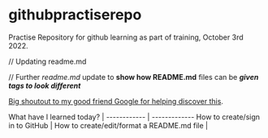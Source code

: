 # githubpractiserepo
Practise Repository for github learning as part of training, October 3rd 2022.

//
Updating readme.md 

//
Further _readme.md_ update to __show how README.md__ files can be ___given tags to look different___


[Big shoutout to my good friend Google for helping discover this](https://www.google.com).


What have I learned today? | 
 ------------ | ------------- 
How to create/sign in to GitHub | 
How to create/edit/format a README.md file | 
